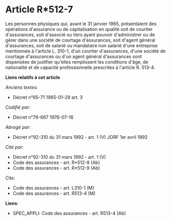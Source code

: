 # Article R*512-7

Les personnes physiques qui, avant le 31 janvier 1965, présentaient des opérations d'assurance ou de capitalisation en
qualité soit de courtier d'assurances, soit d'associé ou tiers ayant pouvoir d'administrer ou de gérer dans une société de
courtage d'assurances, soit d'agent général d'assurances, soit de salarié ou mandataire non salarié d'une entreprise
mentionnée à l'article L. 310-1, d'un courtier d'assurances, d'une société de courtage d'assurances ou d'un agent général
d'assurances sont dispensées de justifier qu'elles remplissent les conditions d'âge, de nationalité et de capacité
professionnelle prescrites à l'article R. 513-4.

**Liens relatifs à cet article**

_Anciens textes_:

  - Décret n°65-71 1965-01-29 art. 3

_Codifié par_:

  - Décret n°76-667 1976-07-16

_Abrogé par_:

  - Décret n°92-310 du 31 mars 1992 - art. 1 (V) JORF 1er avril 1992

_Cité par_:

  - Décret n°92-310 du 31 mars 1992 - art. 1 (V)
  - Code des assurances - art. R*512-8 (Ab)
  - Code des assurances - art. R*512-9 (Ab)

_Cite_:

  - Code des assurances - art. L310-1 (M)
  - Code des assurances - art. R513-4 (M)

**Liens**:

  - SPEC_APPLI: Code des assurances - art. R513-4 (Ab)
